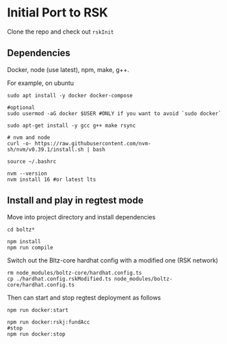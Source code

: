 # Initial Port to RSK
Clone the repo and check out `rskInit`

## Dependencies
Docker, node (use latest), npm, make, g++.

For example, on ubuntu

```
sudo apt install -y docker docker-compose

#optional
sudo usermod -aG docker $USER #ONLY if you want to avoid `sudo docker`

sudo apt-get install -y gcc g++ make rsync

# nvm and node
curl -o- https://raw.githubusercontent.com/nvm-sh/nvm/v0.39.1/install.sh | bash

source ~/.bashrc

nvm --version
nvm install 16 #or latest lts
```

## Install and play in regtest mode

Move into project directory and install dependencies
```
cd boltz*

npm install
npm run compile
```

Switch out the Bltz-core hardhat config with a modified one (RSK network)

```
rm node_modules/boltz-core/hardhat.config.ts
cp ./hardhat.config.rskModified.ts node_modules/boltz-core/hardhat.config.ts
```

Then can start and stop regtest deployment as follows

```
npm run docker:start

npm run docker:rskj:fundAcc
#stop
npm run docker:stop
```